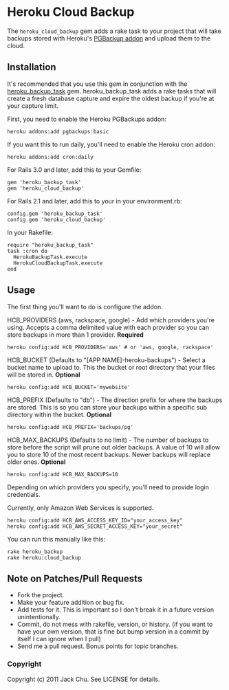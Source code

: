 # Heroku Cloud Backup

The `heroku_cloud_backup` gem adds a rake task to your project that will take backups stored with Heroku's [PGBackup addon](http://devcenter.heroku.com/articles/pgbackups) and upload them to the cloud.

## Installation

It's recommended that you use this gem in conjunction with the [heroku_backup_task](https://github.com/joemsak/heroku_backup_task) gem. heroku_backup_task adds a rake tasks that will create a fresh database capture and expire the oldest backup if you're at your  capture limit.

First, you need to enable the Heroku PGBackups addon:

    heroku addons:add pgbackups:basic

If you want this to run daily, you'll need to enable the Heroku cron addon:

    heroku addons:add cron:daily

For Rails 3.0 and later, add this to your Gemfile:

    gem 'heroku_backup_task'
    gem 'heroku_cloud_backup'

For Rails 2.1 and later, add this to your in your environment.rb:

    config.gem 'heroku_backup_task'
    config.gem 'heroku_cloud_backup'

In your Rakefile:

    require "heroku_backup_task"
    task :cron do
      HerokuBackupTask.execute
      HerokuCloudBackupTask.execute
    end

## Usage

The first thing you'll want to do is configure the addon.

HCB_PROVIDERS (aws, rackspace, google) - Add which providers you're using. Accepts a comma delimited value with each provider so you can store backups in more than 1 provider. **Required**

    heroku config:add HCB_PROVIDERS='aws' # or 'aws, google, rackspace'

HCB_BUCKET (Defaults to "[APP NAME]-heroku-backups") - Select a bucket name to upload to. This the bucket or root directory that your files will be stored in. **Optional**

    heroku config:add HCB_BUCKET='mywebsite'

HCB_PREFIX (Defaults to "db") - The direction prefix for where the backups are stored. This is so you can store your backups within a specific sub directory within the bucket. **Optional**

    heroku config:add HCB_PREFIX='backups/pg'

HCB_MAX_BACKUPS (Defaults to no limit) - The number of backups to store before the script will prune out older backups. A value of 10 will allow you to store 10 of the most recent backups. Newer backups will replace older ones. **Optional**

    heroku config:add HCB_MAX_BACKUPS=10

Depending on which providers you specify, you'll need to provide login credentials.

Currently, only Amazon Web Services is supported.

    heroku config:add HCB_AWS_ACCESS_KEY_ID="your_access_key"
    heroku config:add HCB_AWS_SECRET_ACCESS_KEY="your_secret"

You can run this manually like this:

    rake heroku_backup
    rake heroku:cloud_backup

## Note on Patches/Pull Requests

* Fork the project.
* Make your feature addition or bug fix.
* Add tests for it. This is important so I don't break it in a
  future version unintentionally.
* Commit, do not mess with rakefile, version, or history.
  (if you want to have your own version, that is fine but bump version in a commit by itself I can ignore when I pull)
* Send me a pull request. Bonus points for topic branches.

### Copyright

Copyright (c) 2011 Jack Chu. See LICENSE for details.
